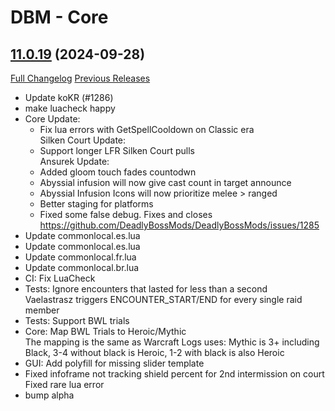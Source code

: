 # DBM - Core

## [11.0.19](https://github.com/DeadlyBossMods/DeadlyBossMods/tree/11.0.19) (2024-09-28)
[Full Changelog](https://github.com/DeadlyBossMods/DeadlyBossMods/compare/11.0.17...11.0.19) [Previous Releases](https://github.com/DeadlyBossMods/DeadlyBossMods/releases)

- Update koKR (#1286)  
- make luacheck happy  
- Core Update:  
     - Fix lua errors with GetSpellCooldown on Classic era  
    Silken Court Update:  
     - Support longer LFR Silken Court pulls  
    Ansurek Update:  
     - Added gloom touch fades countodwn  
     - Abyssial infusion will now give cast count in target announce  
     - Abyssial Infusion Icons will now prioritize melee > ranged  
     - Better staging for platforms  
     - Fixed some false debug. Fixes and closes https://github.com/DeadlyBossMods/DeadlyBossMods/issues/1285  
- Update commonlocal.es.lua  
- Update commonlocal.es.lua  
- Update commonlocal.fr.lua  
- Update commonlocal.br.lua  
- CI: Fix LuaCheck  
- Tests: Ignore encounters that lasted for less than a second  
    Vaelastrasz triggers ENCOUNTER\_START/END for every single raid member  
- Tests: Support BWL trials  
- Core: Map BWL Trials to Heroic/Mythic  
    The mapping is the same as Warcraft Logs uses: Mythic is 3+ including Black, 3-4 without black is Heroic, 1-2 with black is also Heroic  
- GUI: Add polyfill for missing slider template  
- Fixed infoframe not tracking shield percent for 2nd intermission on court  
    Fixed rare lua error  
- bump alpha  
